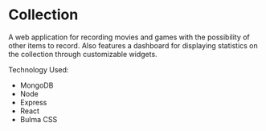 # Collection

A web application for recording movies and games with the possibility of other items to record. Also features a dashboard for displaying statistics on the collection through customizable widgets. 

Technology Used:

* MongoDB
* Node
* Express
* React
* Bulma CSS
